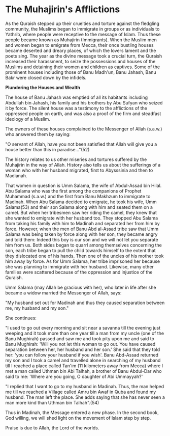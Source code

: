The Muhajirin's Afflictions
===========================

As the Quraish stepped up their cruelties and torture against the
fledgling community, the Muslims began to immigrate in groups or as
individuals to Yathrib, where people were receptive to the message of
Islam. Thus these people became known as Muhajirin (Immigrants). When
the Muslim men and women began to emigrate from Mecca, their once
bustling houses became deserted and dreary places, of which the lovers
lament and the poets sing. The year as the divine message took a crucial
turn, the Quraish increased their harassment, to seize the possessions
and houses of the Muslims and detaining their women and children as
captives. Some of the prominent houses including those of Banu Madh'un,
Banu Jahash, Banu Bakr were closed down by the infidels.

**Plundering the Houses and Wealth**

The house of Banu Jahash was emptied of all its habitants including
Abdullah bin Jahash, his family and his brothers by Abu Sufyan who
seized it by force. The silent house was a testimony to the afflictions
of the oppressed people on earth, and was also a proof of the firm and
steadfast ideology of a Muslim.

The owners of these houses complained to the Messenger of Allah
(s.a.w.) who answered them by saying:

"O servant of Allah, have you not been satisfied that Allah will give
you a house better than this in paradise..."(52)

The history relates to us other miseries and tortures suffered by the
Muhajirin in the way of Allah. History also tells us about the
sufferings of a woman who with her husband migrated, first to Abysssinia
and then to Madianah.

That women in question is Umm Salama, the wife of Abdul-Assad bin
Hilal. Abu Salama who was the first among the companions of Prophet
Muhammad (s.a.w.) and the first from Banu Makhzum to immigrate to
Madinah. When Abu Salama decided to emigrate, he took his wife, Umm
Salama(53) and their son Salama along with him and seated them on a
camel. But when her tribesmen saw her riding the camel, they knew that
she wanted to emigrate with her husband too. They stopped Abu Salama
from taking his family with him to Madinah and separated her from him by
force. However, when the men of Banu Abd al-Assad tribe saw that Umm
Salama was being taken by force along with her son, they became angry
and told them: Indeed this boy is our son and we will not let you
separate him from us. Both sides began to quarrl among themselves
concerning the son, each tribe began to pull the child towards himself
to the extent that they dislocated one of his hands. Then one of the
uncles of his mother took him away by force. As for Umm Salama, her
tribe imprisoned her because she was planning to immigrate with her
husband. Likewise, many other families were scattered because of the
oppression and injustice of the Quraish.

Umm Salama (may Allah be gracious with her), who later in life after
she became a widow married the Messenger of Allah, says:

"My husband set out for Madinah and thus they caused separation between
me, my husband and my son."

She continues:

"I used to go out every morning and sit near a savanna till the evening
just weeping and it took more than one year till a man from my uncle
(one of the Banu Mughirah) passed and saw me and took pity upon me and
said to Banu Mughirah: 'Will you not let this woman to go out. You have
caused separation between her, her husband and her son.' She said that
they told her: 'you can follow your husband if you wish'. Banu Abd-Assad
returned my son and I took a camel and travelled alone in searching of
my husband till I reached a place called Tan'im (11 kilometers away from
Mecca) where I met a man called Uthman bin Abi Talhah, a brother of Banu
Abdul-Dar who said to me: 'Where are you going, O daughter of Abi
Ummayyah?'

"I replied that I want to go to my husband in Madinah. Thus, the man
helped me till we reached a Village called Amru bin Awaf in Quba and
found my husband. The man left the place. She adds saying that she has
never seen a man more kind than Uthman bin Talhah".(54)

Thus in Madinah, the Message entered a new phase. In the second book,
God willing, we will shed light on the movement of Islam step by step.

Praise is due to Allah, the Lord of the worlds.


